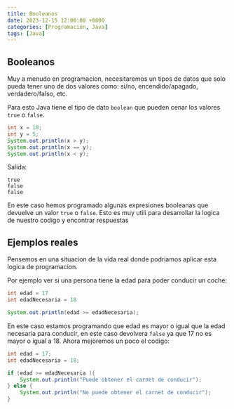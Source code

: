 ```yaml
---
title: Booleanos
date: 2023-12-15 12:00:00 +0800
categories: [Programación, Java]
tags: [Java]
---
```


## Booleanos

Muy a menudo en programacion, necesitaremos un tipos de datos que solo pueda tener uno de dos valores como: si/no, encendido/apagado, verdadero/falso, etc.

Para esto Java tiene el tipo de dato `boolean` que pueden cenar los valores `true` o `false`.

```java
int x = 10;
int y = 5;
System.out.println(x > y);
System.out.println(x == y);
System.out.println(x < y);
```

Salida:

```text
true
false
false
```

En este caso hemos programado algunas expresiones booleanas que devuelve un valor `true` o `false`. Esto es muy utili para desarrollar la logica de nuestro codigo y encontrar respuestas 

## Ejemplos reales

Pensemos en una situacion de la vida real donde podriamos aplicar esta logica de programacion.

Por ejemplo ver si una persona tiene la edad para poder conducir un coche:

```java
int edad = 17
int edadNecesaria = 18

System.out.println(edad >= edadNecesaria);
```

En este caso estamos programando que edad es mayor o igual que la edad necesaria para conducir, en este caso devolvera `false` ya que 17 no es mayor o igual a 18. Ahora mejoremos un poco el codigo:

```java
int edad = 17;
int edadNecesaria = 18;

if (edad >= edadNecesaria ){
    System.out.println("Puede obtener el carnet de conducir");
} else {
    System.out.println("No puede obtener el carnet de conducir");
}
```
